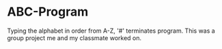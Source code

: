 # ABC-Program
Typing the alphabet in order from A-Z, '#' terminates program.
This was a group project me and my classmate worked on.
